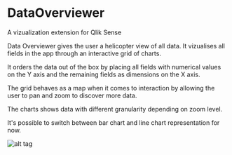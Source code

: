 # DataOverviewer
A vizualization extension for Qlik Sense

Data Overviewer gives the user a helicopter view of all data.
It vizualises all fields in the app through an interactive grid of charts.

It orders the data out of the box by placing all fields with numerical values on the
Y axis and the remaining fields as dimensions on the X axis.

The grid behaves as a map when it comes to interaction by allowing the user to pan
and zoom to discover more data.

The charts shows data with different granularity depending on zoom level.

It's possible to switch between bar chart and line chart representation for now.

![alt tag](https://cloud.githubusercontent.com/assets/13997395/9591419/8a0b3fcc-503b-11e5-9d94-2709a2edb0aa.gif)